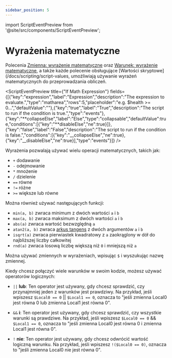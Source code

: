 ```yaml
---
sidebar_position: 5
---
```


import ScriptEventPreview from '@site/src/components/ScriptEventPreview';

# Wyrażenia matematyczne

Polecenia [Zmienna: wyrażenie matematyczne](/docs/scripting/script-glossary/math#evaluate-math-expression) oraz [Warunek: wyrażenie matematyczne](/docs/scripting/script-glossary/math#if-math-expression), a także każde polecenie obsługujące [Wartości skryptowe](/docs/scripting/script-values, umożliwiają używanie wyrażeń matematycznych do przeprowadzania obliczeń.

<ScriptEventPreview title={"If Math Expression"} fields={[{"key":"expression","label":"Expression","description":"The expression to evaluate.","type":"matharea","rows":5,"placeholder":"e.g. $health >= 0...","defaultValue":""},{"key":"true","label":"True","description":"The script to run if the condition is true.","type":"events"},{"key":"**collapseElse","label":"Else","type":"collapsable","defaultValue":true,"conditions":[{"key":"**disableElse","ne":true}]},{"key":"false","label":"False","description":"The script to run if the condition is false.","conditions":[{"key":"__collapseElse","ne":true},{"key":"__disableElse","ne":true}],"type":"events"}]} />

Wyrażenia pozwalają używać wielu operacji matematycznych, takich jak:

- `+` dodawanie
- `-` odejmowanie
- `*` mnożenie
- `/` dzielenie
- `==` równe
- `!=` różne
- `>=` większe lub równe

Można również używać następujących funkcji:

- `min(a, b)` zwraca minimum z dwóch wartości `a` i `b`
- `max(a, b)` zwraca maksimum z dwóch wartości `a` i `b`
- `abs(a)` zwraca wartość bezwzględną `a`
- `atan2(a, b)` zwraca [arkus tangens](https://en.wikipedia.org/wiki/Atan2) z dwóch argumentów `a` i `b`
- `isqrt(a)` zwraca pierwiastek kwadratowy z `a` zaokrąglony w dół do najbliższej liczby całkowitej
- `rnd(a)` zwraca losową liczbę większą niż `0` i mniejszą niż `a`

Można używać zmiennych w wyrażeniach, wpisując `$` i wyszukując nazwę zmiennej.

Kiedy chcesz połączyć wiele warunków w swoim kodzie, możesz używać operatorów logicznych:

- `||` **lub**: Ten operator jest używany, gdy chcesz sprawdzić, czy przynajmniej jeden z warunków jest prawdziwy.
Na przykład, jeśli wpiszesz `$Local0 == 0` || `$Local1 == 0`, oznacza to "jeśli zmienna Local0 jest równa 0 lub zmienna Local1 jest równa 0".

- `&&` **i**: Ten operator jest używany, gdy chcesz sprawdzić, czy wszystkie warunki są prawdziwe.
Na przykład, jeśli wpiszesz `$Local0 == 0` && `$Local1 == 0`, oznacza to "jeśli zmienna Local0 jest równa 0 i zmienna Local1 jest równa 0".

- `!` **nie**: Ten operator jest używany, gdy chcesz odwrócić wartość logiczną warunku.
Na przykład, jeśli wpiszesz `!($Local0 == 0)`, oznacza to "jeśli zmienna Local0 nie jest równa 0".
